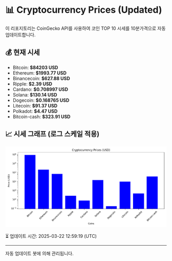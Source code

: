 
# 📊 Cryptocurrency Prices (Updated)

이 리포지토리는 CoinGecko API를 사용하여 코인 TOP 10 시세를 10분가격으로 자동 업데이트합니다.

## 💰 현재 시세
- Bitcoin: **$84203 USD**
- Ethereum: **$1993.77 USD**
- Binancecoin: **$627.88 USD**
- Ripple: **$2.39 USD**
- Cardano: **$0.708997 USD**
- Solana: **$130.14 USD**
- Dogecoin: **$0.168765 USD**
- Litecoin: **$91.37 USD**
- Polkadot: **$4.47 USD**
- Bitcoin-cash: **$323.91 USD**

## 📈 시세 그래프 (로그 스케일 적용)
![Crypto Prices](crypto_prices.png)

⏳ 업데이트 시간: 2025-03-22 12:59:19 (UTC)

---
자동 업데이트 봇에 의해 관리됩니다.
